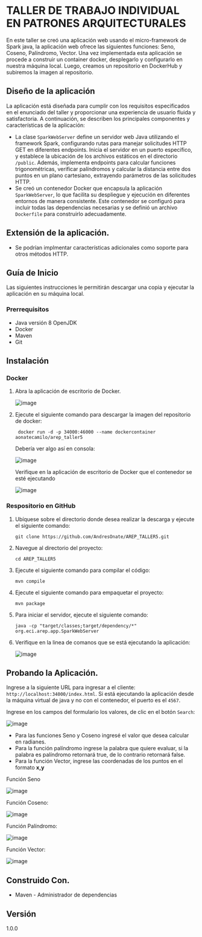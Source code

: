 # TALLER DE TRABAJO INDIVIDUAL EN PATRONES ARQUITECTURALES

En este  taller se creó una aplicación web usando el micro-framework de Spark java, la aplicación web ofrece las siguientes funciones: Seno, Coseno, Palíndromo, Vector. Una vez implementada esta aplicación se procede a construir un container docker, desplegarlo y configurarlo en nuestra máquina local. Luego, creamos un repositorio en DockerHub y subiremos la imagen al repositorio.

## Diseño de la aplicación

La aplicación está diseñada para cumplir con los requisitos especificados en el enunciado del taller y proporcionar una experiencia de usuario fluida y satisfactoria. A continuación, se describen los principales componentes y características de la aplicación:

- La clase `SparkWebServer` define un servidor web Java utilizando el framework Spark, configurando rutas para manejar solicitudes HTTP GET en diferentes endpoints. Inicia el servidor en un puerto específico, y establece la ubicación de los archivos estáticos en el directorio `/public`. Además, implementa endpoints para calcular funciones trigonométricas, verificar palíndromos y calcular la distancia entre dos puntos en un plano cartesiano, extrayendo parámetros de las solicitudes HTTP.
- Se creó un contenedor Docker que encapsula la aplicación `SparkWebServer`, lo que facilita su despliegue y ejecución en diferentes entornos de manera consistente. Este contenedor se configuró para incluir todas las dependencias necesarias y se definió un archivo `Dockerfile` para construirlo adecuadamente. 

## Extensión de la aplicación.

- Se podrían implmentar características adicionales como soporte para otros métodos HTTP.

## Guía de Inicio

Las siguientes instrucciones le permitirán descargar una copia y ejecutar la aplicación en su máquina local.

### Prerrequisitos

- Java versión 8 OpenJDK
- Docker
- Maven
- Git

## Instalación 

### Docker

1. Abra la aplicación de escritorio de Docker.

   ![image](https://github.com/AndresOnate/AREP_TALLER5/assets/63562181/f1051197-c00b-4603-9dfd-d427a26d0eab)

2. Ejecute el siguiente comando para descargar la imagen del repositorio de docker:
   
     ``` docker run -d -p 34000:46000 --name dockercontainer aonatecamilo/arep_taller5```

   Debería ver algo así en consola:

   ![image](https://github.com/AndresOnate/AREP_TALLER5/assets/63562181/828a8d77-43ac-4a8f-8d48-cf1025df14c1)

   Verifique en la aplicación de escritorio de Docker que el contenedor se esté ejecutando
   
   ![image](https://github.com/AndresOnate/AREP_TALLER5/assets/63562181/8ca8bc5c-0b3a-4623-999f-2ccaa638424c)

### Respositorio en GitHub

1. Ubíquese sobre el directorio donde desea realizar la descarga y ejecute el siguiente comando:
   
     ``` git clone https://github.com/AndresOnate/AREP_TALLER5.git ```

2. Navegue al directorio del proyecto:
   
      ``` cd AREP_TALLER5 ```

3. Ejecute el siguiente comando para compilar el código:

      ``` mvn compile ```

5.  Ejecute el siguiente comando para empaquetar el proyecto:
   
      ``` mvn package ``` 

6. Para iniciar el servidor, ejecute el siguiente comando:

    ``` java -cp "target/classes;target/dependency/*" org.eci.arep.app.SparkWebServer ```

7. Verifique en la linea de comanos que se está ejecutando la aplicación:
   
   ![image](https://github.com/AndresOnate/AREP_TALLER5/assets/63562181/f11f64cd-7c95-4dda-825d-4f1ad2b42fe0)


   
## Probando la Aplicación.  

Ingrese a la siguiente URL para ingresar a el cliente: `http://localhost:34000/index.html`.
Si está ejecutando la aplicación desde la máquina virtual de java y no con el contenedor, el puerto es el `4567`.

Ingrese en los campos del formulario los valores, de clic en el botón `Search`:

![image](https://github.com/AndresOnate/AREP_TALLER5/assets/63562181/c5247754-f588-45cc-a17c-d3c1d6ec1523)

- Para las funciones Seno y Coseno ingresé el valor que desea calcular en radianes.
- Para la función palíndromo ingrese la palabra que quiere evaluar, si la palabra es palíndromo retornará true,  de lo contrario retornará false.
- Para la función Vector, ingrese las coordenadas de los puntos en el formato **x,y**

Función Seno

![image](https://github.com/AndresOnate/AREP_TALLER5/assets/63562181/d274867a-72f4-4836-928d-1bbfa156466a)

Función Coseno:

![image](https://github.com/AndresOnate/AREP_TALLER5/assets/63562181/ffd854f5-161e-488f-81cb-ee758fd96d32)

Función Palíndromo:

![image](https://github.com/AndresOnate/AREP_TALLER5/assets/63562181/f262cc30-8a0e-4bc4-8f60-fa69fd3dde0f)

Función Vector:

![image](https://github.com/AndresOnate/AREP_TALLER5/assets/63562181/edce534b-8d37-4587-9141-4caaafbd5aea)


## Construido Con. 

- Maven - Administrador de dependencias

## Versión
1.0.0
